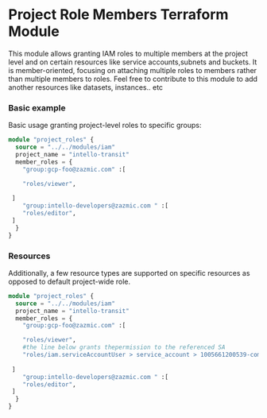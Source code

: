 # Project Role Members Terraform Module

This module allows granting IAM roles to multiple members at the project level and on certain resources like service accounts,subnets and buckets. It is member-oriented, focusing on attaching multiple roles to members rather than multiple members to roles.
Feel free to contribute to this module to add another resources like datasets, instances.. etc

### Basic example 

Basic usage granting project-level roles to specific groups:

```tf
module "project_roles" {
  source = "../../modules/iam"  
  project_name = "intello-transit"
  member_roles = {
    "group:gcp-foo@zazmic.com" :[

    "roles/viewer",
   
 ] 
    "group:intello-developers@zazmic.com " :[
    "roles/editor",
 ] 
  }
}
```
### Resources
Additionally, a few resource types are supported on specific resources as opposed to default project-wide role.

```tf
module "project_roles" {
  source = "../../modules/iam"  
  project_name = "intello-transit"
  member_roles = {
    "group:gcp-foo@zazmic.com" :[

    "roles/viewer",
    #the line below grants thepermission to the referenced SA
    "roles/iam.serviceAccountUser > service_account > 1005661200539-compute@developer.gserviceaccount.com"
   
 ] 
    "group:intello-developers@zazmic.com " :[
    "roles/editor",
 ] 
  }
}
```